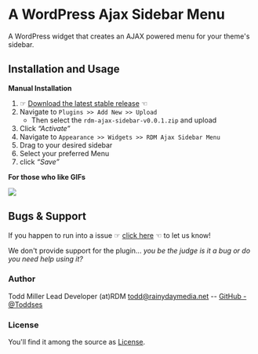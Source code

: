 # A WordPress Ajax Sidebar Menu

A WordPress widget that creates an AJAX powered menu for your theme's sidebar.

## Installation and Usage

**Manual Installation**

1. ☞ [Download the latest stable release](https://github.com/RainyDayMedia/rdm-ajax-sidebar/archive/v0.0.1.zip) ☜ 
2. Navigate to `Plugins >> Add New >> Upload` 
	 * Then select the `rdm-ajax-sidebar-v0.0.1.zip` and upload
3. Click _“Activate”_ 
4. Navigate to `Appearance >> Widgets >> RDM Ajax Sidebar Menu`
5. Drag to your desired sidebar
6. Select your preferred Menu 
7. click _“Save”_

**For those who like GIFs**

![](https://raw.githubusercontent.com/RainyDayMedia/rdm-ajax-sidebar/master/upload.gif)

## Bugs & Support

If you happen to run into a issue ☞ [click here](https://github.com/RainyDayMedia/rdm-ajax-sidebar/issues/new) ☜ to let us know!

We don't provide support for the plugin... _you be the judge is it a bug or do you need help using it?_

### Author

Todd Miller Lead Developer (at)RDM <todd@rainydaymedia.net> -- [GitHub -@Toddses](https://github.com/Toddses)

### License

You'll find it among the source as [License](https://github.com/RainyDayMedia/rdm-ajax-sidebar/blob/master/LICENSE).
